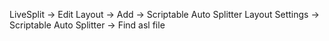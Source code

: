 LiveSplit -> Edit Layout -> Add -> Scriptable Auto Splitter
Layout Settings ->  Scriptable Auto Splitter  -> Find asl file
